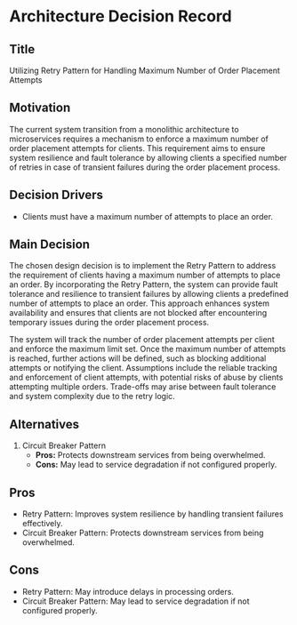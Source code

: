 # Architecture Decision Record

## Title
Utilizing Retry Pattern for Handling Maximum Number of Order Placement Attempts

## Motivation
The current system transition from a monolithic architecture to microservices requires a mechanism to enforce a maximum number of order placement attempts for clients. This requirement aims to ensure system resilience and fault tolerance by allowing clients a specified number of retries in case of transient failures during the order placement process.

## Decision Drivers
- Clients must have a maximum number of attempts to place an order.

## Main Decision
The chosen design decision is to implement the Retry Pattern to address the requirement of clients having a maximum number of attempts to place an order. By incorporating the Retry Pattern, the system can provide fault tolerance and resilience to transient failures by allowing clients a predefined number of attempts to place an order. This approach enhances system availability and ensures that clients are not blocked after encountering temporary issues during the order placement process.

The system will track the number of order placement attempts per client and enforce the maximum limit set. Once the maximum number of attempts is reached, further actions will be defined, such as blocking additional attempts or notifying the client. Assumptions include the reliable tracking and enforcement of client attempts, with potential risks of abuse by clients attempting multiple orders. Trade-offs may arise between fault tolerance and system complexity due to the retry logic.

## Alternatives
1. Circuit Breaker Pattern
   - **Pros:** Protects downstream services from being overwhelmed.
   - **Cons:** May lead to service degradation if not configured properly.

## Pros
- Retry Pattern: Improves system resilience by handling transient failures effectively.
- Circuit Breaker Pattern: Protects downstream services from being overwhelmed.

## Cons
- Retry Pattern: May introduce delays in processing orders.
- Circuit Breaker Pattern: May lead to service degradation if not configured properly.